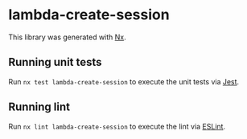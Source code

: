 # lambda-create-session

This library was generated with [Nx](https://nx.dev).

## Running unit tests

Run `nx test lambda-create-session` to execute the unit tests via [Jest](https://jestjs.io).

## Running lint

Run `nx lint lambda-create-session` to execute the lint via [ESLint](https://eslint.org/).
